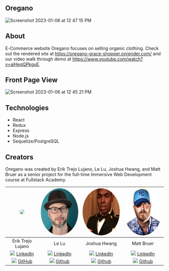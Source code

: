 ## Oregano
<img width="227" alt="Screenshot 2023-01-06 at 12 47 15 PM" src="https://user-images.githubusercontent.com/85711028/211097152-31ed92ee-b74b-4985-816e-880b2b101a05.png">

## About
E-Commerce website Oregano focuses on selling organic clothing. Check out the rendered site at https://oregano-grace-shopper.onrender.com/ and our
video walk through demo at https://www.youtube.com/watch?v=aiHeqQPkguE.

## Front Page View
<img width="1440" alt="Screenshot 2023-01-06 at 12 45 21 PM" src="https://user-images.githubusercontent.com/85711028/211097026-19f121cc-287d-41f1-aeca-9161a102f2c3.png">

## Technologies
* React
* Redux
* Express
* Node.js
* Sequelize/PostgreSQL

## Creators
Oregano was created by Erik Trejo Lujano, Le Lu, Joshua Hwang, and Matt Bruer as a senior project for the full-time Immersive Web Development course at Fullstack Academy.

| <img style="border-radius:50%; height: 150px" src="https://user-images.githubusercontent.com/85711028/211091061-fb208377-3e3d-46c4-9f88-ecc18c80c38b.jpeg">  |<img style="border-radius:50%; height: 150px" src="https://github.com/CapstoneH-2209FA/WorkFlo/blob/main/public/images/profilePic/peter.jpeg"> | <img style="border-radius:50%; height: 150px" src="https://github.com/CapstoneH-2209FA/WorkFlo/blob/main/public/images/profilePic/jerral.jpeg"> | <img style="border-radius:50%; height: 150px" src="https://github.com/CapstoneH-2209FA/WorkFlo/blob/main/public/images/profilePic/matt.jpeg">
| :---------------: |:-------------:|:--------------:|:--------------:|
| Erik Trejo Lujano |     Le Lu     |  Joshua Hwang  |   Matt Bruer   |
| <img style="height:20px" src="https://cdn-icons-png.flaticon.com/512/174/174857.png">&nbsp;<a href="https://www.linkedin.com/in/erik-trejo-lujano/">LinkedIn</a> | <img style="height:20px" src="https://cdn-icons-png.flaticon.com/512/174/174857.png">&nbsp;<a href="https://www.linkedin.com/in/lelu95/">LinkedIn</a>    | <img style="height:20px" src="https://cdn-icons-png.flaticon.com/512/174/174857.png">&nbsp;<a href="https://www.linkedin.com/in/joshuaphwang/">LinkedIn</a> | <img style="height:20px" src="https://cdn-icons-png.flaticon.com/512/174/174857.png">&nbsp;<a href="https://www.linkedin.com/in/matt-bruer/">LinkedIn</a> |
| <img style="height:20px" src="https://cdn-icons-png.flaticon.com/512/25/25231.png">&nbsp;<a href="https://github.com/eTrejoLujano">GitHub</a> | <img style="height:20px" src="https://cdn-icons-png.flaticon.com/512/25/25231.png">&nbsp;<a href="https://github.com/LLU27">Github</a>    | <img style="height:20px" src="https://cdn-icons-png.flaticon.com/512/25/25231.png">&nbsp;<a href="https://github.com/jphwang212">Github</a> | <img style="height:20px" src="https://cdn-icons-png.flaticon.com/512/25/25231.png">&nbsp;<a href="https://github.com/mattbruer">Github</a> |
